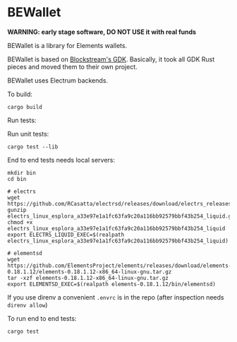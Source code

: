 # BEWallet

**WARNING: early stage software, DO NOT USE it with real funds**

BEWallet is a library for Elements wallets.

BEWallet is based on [Blockstream's GDK](https://github.com/Blockstream/gdk).
Basically, it took all GDK Rust pieces and moved them to their own project.

BEWallet uses Electrum backends.

To build:

```
cargo build
```

Run tests:

Run unit tests:
```
cargo test --lib
```

End to end tests needs local servers:

```
mkdir bin
cd bin

# electrs
wget https://github.com/RCasatta/electrsd/releases/download/electrs_releases/electrs_linux_esplora_a33e97e1a1fc63fa9c20a116bb92579bbf43b254_liquid.gz
gunzip electrs_linux_esplora_a33e97e1a1fc63fa9c20a116bb92579bbf43b254_liquid.gz
chmod +x electrs_linux_esplora_a33e97e1a1fc63fa9c20a116bb92579bbf43b254_liquid
export ELECTRS_LIQUID_EXEC=$(realpath electrs_linux_esplora_a33e97e1a1fc63fa9c20a116bb92579bbf43b254_liquid)

# elementsd
wget https://github.com/ElementsProject/elements/releases/download/elements-0.18.1.12/elements-0.18.1.12-x86_64-linux-gnu.tar.gz
tar -xzf elements-0.18.1.12-x86_64-linux-gnu.tar.gz
export ELEMENTSD_EXEC=$(realpath elements-0.18.1.12/bin/elementsd)
```

If you use direnv a convenient `.envrc` is in the repo (after inspection needs `direnv allow`)

To run end to end tests:

```
cargo test
```
